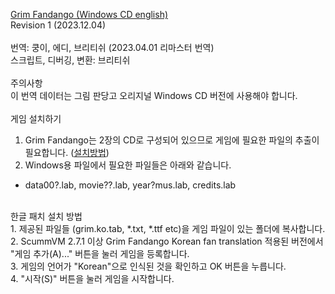 [Grim Fandango (Windows CD english)](https://cdromance.com/scummvm/grim-fandango/)</br>
Revision 1 (2023.12.04)</br>
</br>
​번역: 쿵이, 에디, 브리티쉬 (2023.04.01 리마스터 번역)</br>
스크립트, 디버깅, 변환: 브리티쉬</br>
</br>
주의사항</br>
이 번역 데이터는 그림 판당고 오리지널 Windows CD 버전에 사용해야 합니다.</br>
</br>
게임 설치하기</br>
1. Grim Fandango는 2장의 CD로 구성되어 있으므로 게임에 필요한 파일의 추출이 필요합니다. ([설치방법](https://wiki.scummvm.org/index.php?title=Grim_Fandango))</br>
2. Windows용 파일에서 필요한 파일들은 아래와 같습니다.
* data00?.lab, movie??.lab, year?mus.lab, credits.lab

</br>
한글 패치 설치 방법</br>
1. 제공된 파일들 (grim.ko.tab, *.txt, *.ttf etc)을 게임 파일이 있는 폴더에 복사합니다.</br>
2. ScummVM 2.7.1 이상 Grim Fandango Korean fan translation 적용된 버전에서 "게임 추가(A)..." 버튼을 눌러 게임을 등록합니다.</br>
3. 게임의 언어가 "Korean"으로 인식된 것을 확인하고 OK 버튼을 누릅니다.</br>
4. "시작(S)" 버튼을 눌러 게임을 시작합니다.</br>

